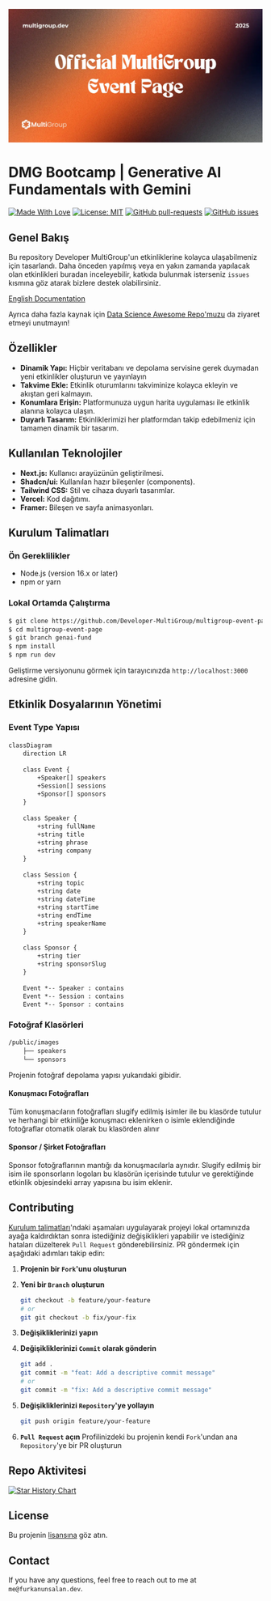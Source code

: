 ![screenshot](public/opengraph-image.webp)

# DMG Bootcamp | Generative AI Fundamentals with Gemini
[![Made With Love](https://img.shields.io/badge/Made%20With-Love-orange.svg)](https://github.com/chetanraj/awesome-github-badges) [![License: MIT](https://img.shields.io/badge/License-MIT-orange.svg)](https://opensource.org/licenses/MIT) [![GitHub pull-requests](https://img.shields.io/github/issues-pr/Developer-MultiGroup/multigroup-event-page.svg)](https://GitHub.com/Developer-MultiGroup/multigroup-event-page/pulls/) [![GitHub issues](https://img.shields.io/github/issues/Developer-MultiGroup/multigroup-event-page.svg)](https://GitHub.com/Developer-MultiGroup/multigroup-event-page/issues/)

## Genel Bakış

Bu repository Developer MultiGroup'un etkinliklerine kolayca ulaşabilmeniz için tasarlandı. Daha önceden yapılmış veya en yakın zamanda yapılacak olan etkinlikleri buradan inceleyebilir, katkıda bulunmak isterseniz `issues` kısmına göz atarak bizlere destek olabilirsiniz.

[English Documentation](/README-ENG.md)

Ayrıca daha fazla kaynak için [Data Science Awesome Repo'muzu](https://github.com/Developer-MultiGroup/DMG-Data-Science-Awesome) da ziyaret etmeyi unutmayın!

## Özellikler

- **Dinamik Yapı:** Hiçbir veritabanı ve depolama servisine gerek duymadan yeni etkinlikler oluşturun ve yayınlayın
- **Takvime Ekle:** Etkinlik oturumlarını takviminize kolayca ekleyin ve akıştan geri kalmayın.
- **Konumlara Erişin:** Platformunuza uygun harita uygulaması ile etkinlik alanına kolayca ulaşın.
- **Duyarlı Tasarım:** Etkinliklerimizi her platformdan takip edebilmeniz için tamamen dinamik bir tasarım.

## Kullanılan Teknolojiler

- **Next.js:** Kullanıcı arayüzünün geliştirilmesi.
- **Shadcn/ui:** Kullanılan hazır bileşenler (components).
- **Tailwind CSS:** Stil ve cihaza duyarlı tasarımlar.
- **Vercel:** Kod dağıtımı.
- **Framer:** Bileşen ve sayfa animasyonları.

## Kurulum Talimatları

### Ön Gereklilikler

- Node.js (version 16.x or later)
- npm or yarn

### Lokal Ortamda Çalıştırma

```bash
$ git clone https://github.com/Developer-MultiGroup/multigroup-event-page.git
$ cd multigroup-event-page
$ git branch genai-fund
$ npm install
$ npm run dev
```

Geliştirme versiyonunu görmek için tarayıcınızda `http://localhost:3000` adresine gidin.

## Etkinlik Dosyalarının Yönetimi

### Event Type Yapısı

```mermaid
classDiagram
    direction LR
    
    class Event {
        +Speaker[] speakers
        +Session[] sessions
        +Sponsor[] sponsors
    }
    
    class Speaker {
        +string fullName
        +string title
        +string phrase
        +string company
    }
    
    class Session {
        +string topic
        +string date
        +string dateTime
        +string startTime
        +string endTime
        +string speakerName
    }
    
    class Sponsor {
        +string tier
        +string sponsorSlug
    }

    Event *-- Speaker : contains
    Event *-- Session : contains
    Event *-- Sponsor : contains
```

### Fotoğraf Klasörleri

```bash
/public/images
    ├── speakers
    └── sponsors
```

Projenin fotoğraf depolama yapısı yukarıdaki gibidir. 

#### Konuşmacı Fotoğrafları

Tüm konuşmacıların fotoğrafları slugify edilmiş isimler ile bu klasörde tutulur ve herhangi bir etkinliğe konuşmacı eklenirken o isimle eklendiğinde fotoğraflar otomatik olarak bu klasörden alınır

#### Sponsor / Şirket Fotoğrafları

Sponsor fotoğraflarının mantığı da konuşmacılarla aynıdır. Slugify edilmiş bir isim ile sponsorların logoları bu klasörün içerisinde tutulur ve gerektiğinde etkinlik objesindeki array yapısına bu isim eklenir.

## Contributing

[Kurulum talimatları](#kurulum-talimatları)'ndaki aşamaları uygulayarak projeyi lokal ortamınızda ayağa kaldırdıktan sonra istediğiniz değişiklikleri yapabilir ve istediğiniz hataları düzelterek `Pull Request` gönderebilirsiniz. PR göndermek için aşağıdaki adımları takip edin:

1. **Projenin bir `Fork`'unu oluşturun**

2. **Yeni bir `Branch` oluşturun**

    ```bash
    git checkout -b feature/your-feature
    # or
    git git checkout -b fix/your-fix
    ```

3. **Değişikliklerinizi yapın**

4. **Değişikliklerinizi `Commit` olarak gönderin**

    ```bash
    git add .
    git commit -m "feat: Add a descriptive commit message"
    # or 
    git commit -m "fix: Add a descriptive commit message"
    ```

5. **Değişikliklerinizi `Repository`'ye yollayın**

    ```bash
    git push origin feature/your-feature
    ```

6. **`Pull Request` açın**
    Profilinizdeki bu projenin kendi `Fork`'undan ana `Repository`'ye bir PR oluşturun

## Repo Aktivitesi

<!-- ![Alt](https://repobeats.axiom.co/api/embed/94a2829520bc7e0ee83043b228c0db765d31cf5b.svg "Repobeats analytics image") -->

[![Star History Chart](https://api.star-history.com/svg?repos=Developer-MultiGroup/multigroup-event-page&type=Timeline)](https://star-history.com/#fDeveloper-MultiGroup/multigroup-event-page)

## License
Bu projenin [lisansına](LICENSE) göz atın.
## Contact
If you have any questions, feel free to reach out to me at `me@furkanunsalan.dev`.
